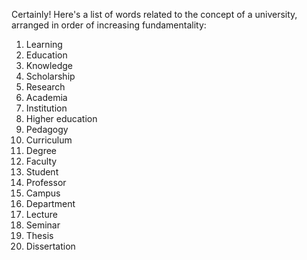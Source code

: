 
Certainly! Here's a list of words related to the concept of a university, arranged in order of increasing fundamentality:

1. Learning
2. Education
3. Knowledge
4. Scholarship
5. Research
6. Academia
7. Institution
8. Higher education
9. Pedagogy
10. Curriculum
11. Degree
12. Faculty
13. Student
14. Professor
15. Campus
16. Department
17. Lecture
18. Seminar
19. Thesis
20. Dissertation